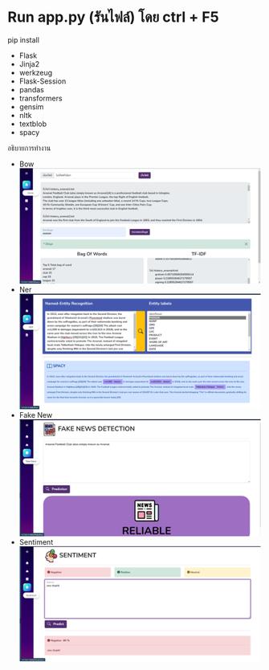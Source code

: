 # Run app.py (รันไฟล์) โดย ctrl + F5 <br>
pip install<br>

- Flask<br>
- Jinja2<br>
- werkzeug<br>
- Flask-Session<br>
- pandas<br>
- transformers<br>
- gensim<br>
- nltk<br>
- textblob<br>
- spacy<br>

อธิบายการทำงาน<br>

- Bow<br>
  <img src=".\static\image\bow.png"><br>
- Ner<br>
  <img src=".\static\image\ner.png"><br>
- Fake New<br>
  <img src=".\static\image\fake-new.png"><br>
- Sentiment<br>
  <img src=".\static\image\sentiment.png"><br>
